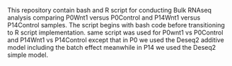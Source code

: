 This repository contain bash and R script for conducting Bulk RNAseq analysis comparing P0Wnt1 versus P0Control and P14Wnt1 versus P14Control samples. The script begins with bash code before transitioning to R script implementation.
same script was used for P0wnt1 vs P0Control and P14Wnt1 vs P14Control except that in P0 we used the Deseq2 additive model including the batch effect meanwhile in P14 we used the Deseq2 simple model.
